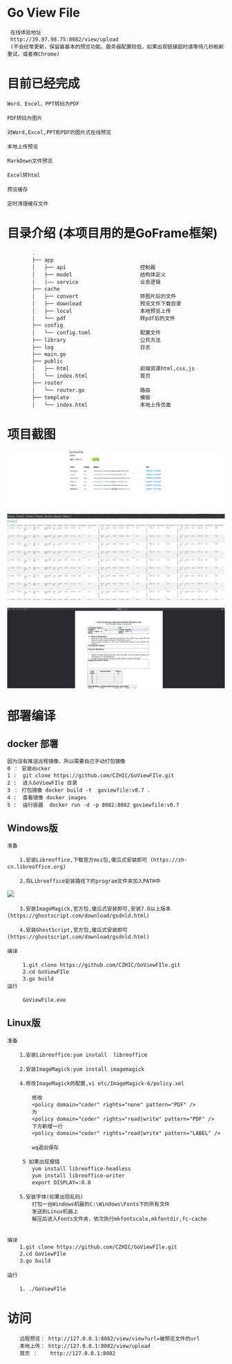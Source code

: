 Go  View File
============
     在线体验地址
     http://39.97.98.75:8082/view/upload
     (不会经常更新，保留最基本的预览功能。服务器配置较低，如果出现链接超时请等待几秒刷新重试，或者换Chrome)  



目前已经完成
============

    Word、Excel、PPT转码为PDF

    PDF转码为图片

    对Word,Excel,PPT和PDF的图片式在线预览

    本地上传预览

    MarkDown文件预览

    Excel转html

    预览缓存

    定时清理缓存文件


# 目录介绍 (本项目用的是GoFrame框架)
```
        .
        ├── app
        │   ├── api                        控制器
        │   ├── model                      结构体定义
        |   |—— service                    业务逻辑
        ├── cache
        │   ├── convert                    转图片后的文件 
        │   ├── download                   预览文件下载目录
        │   ├── local                      本地预览上传
        │   └── pdf                        转pdf后的文件
        ├── config
        │   └── config.toml                配置文件
        ├── library                        公共方法
        ├── log                            日志
        ├── main.go
        ├── public                         
        │   ├── html                       前端资源html,css,js
        │   └── index.html                 首页
        ├── router
        │   └── router.go                  路由
        ├── template                       模板
        │   └── index.html                 本地上传页面   
```

# 项目截图
![](https://github.com/CZHIC/GoViewFIle/blob/main/document/1.png?raw=true)

![](https://github.com/CZHIC/GoViewFIle/blob/main/document/2.png?raw=true)

![](https://github.com/CZHIC/GoViewFIle/blob/main/document/3.png?raw=true)





部署编译
========

docker 部署
-----
    因为没有推送远程镜像，所以需要自己手动打包镜像
    0 ： 安装docker
    1 :  git clone https://github.com/CZHIC/GoViewFIle.git
    2 :  进入GoViewFIle 目录
    3 ： 打包镜像 docker build -t  goviewfile:v0.7 .
    4 :  查看镜像 docker images
    5 :  运行容器  docker run -d -p 8082:8082 goviewfile:v0.7

Windows版
----

    准备

        1.安装Libreoffice,下载官方msi包,傻瓜式安装即可 (https://zh-cn.libreoffice.org)

        2.将Libreoffice安装路径下的program文件夹加入PATH中
![](https://github.com/leeli73/goFileView/blob/master/media/win_path.png?raw=true)

        3.安装ImageMagick,官方包,傻瓜式安装即可,安装7.0以上版本 (https://ghostscript.com/download/gsdnld.html)

        4.安装GhostScript,官方包,傻瓜式安装即可 (https://ghostscript.com/download/gsdnld.html)
    
    编译

         1.git clone https://github.com/CZHIC/GoViewFIle.git
         2.cd GoViewFIle
         3.go build
    运行

         GoViewFile.exe
       
  

Linux版
----

    准备

        1.安装Libreoffice:yum install  libreoffice

        2.安装ImageMagick:yum install imagemagick

        4.修改ImageMagick的配置,vi etc/ImageMagick-6/policy.xml

            修改
            <policy domain="coder" rights="none" pattern="PDF" />
            为
            <policy domain="coder" rights="read|write" pattern="PDF" />
            下方新增一行
            <policy domain="coder" rights="read|write" pattern="LABEL" />

            wq退出保存

         5 如果出现报错
            yum install libreoffice-headless
            yum install libreoffice-writer
            export DISPLAY=:0.0

        5.安装字体(如果出现乱码)
            打包一台Windows机器的C:\Windows\Fonts下的所有文件
            发送到Linux机器上
            解压后进入Fonts文件夹，依次执行mkfontscale,mkfontdir,fc-cache

    
    编译
        1.git clone https://github.com/CZHIC/GoViewFIle.git
        2.cd GoViewFIle
        3.go build

    运行

        1. ./GoViewFIle
       
# 访问
        远程预览： http://127.0.0.1:8082/view/view?url=被预览文件的url
        本地上传： http://127.0.0.1:8082/view/upload
        首页 ：    http://127.0.0.1:8082

